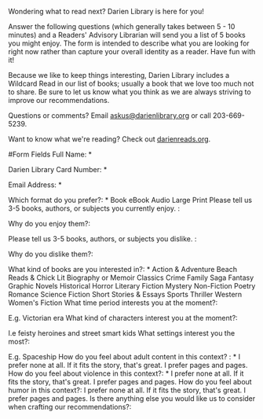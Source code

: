 Wondering what to read next? Darien Library is here for you!

Answer the following questions (which generally takes between 5 - 10 minutes) and a Readers' Advisory Librarian will send you a list of 5 books you might enjoy.  The form is intended to describe what you are looking for right now rather than capture your overall identity as a reader. Have fun with it!

Because we like to keep things interesting, Darien Library includes a Wildcard Read in our list of books; usually a book that we love too much not to share. Be sure to let us know what you think as we are always striving to improve our recommendations.

Questions or comments? Email [askus@darienlibrary.org](mailto:askus@darienlibrary.org "Ask Us email") or call 203-669-5239.

Want to know what we're reading? Check out [darienreads.org](http://darienreads.org "Darien Reads").

#Form Fields
Full Name: *

Darien Library Card Number: *

Email Address: *

Which format do you prefer?: *
 Book
 eBook
 Audio
 Large Print
Please tell us 3-5 books, authors, or subjects you currently enjoy. :

Why do you enjoy them?:

Please tell us 3-5 books, authors, or subjects you dislike. :

Why do you dislike them?:

What kind of books are you interested in?: *
 Action & Adventure
 Beach Reads & Chick Lit
 Biography or Memoir
 Classics
 Crime
 Family Saga
 Fantasy
 Graphic Novels
 Historical
 Horror
 Literary Fiction
 Mystery
 Non-Fiction
 Poetry
 Romance
 Science Fiction
 Short Stories & Essays
 Sports
 Thriller
 Western
 Women's Fiction
What time period interests you at the moment?:

E.g. Victorian era
What kind of characters interest you at the moment?:

I.e feisty heroines and street smart kids
What settings interest you the most?:

E.g. Spaceship
How do you feel about adult content in this context? : *
 I prefer none at all.
 If it fits the story, that's great.
 I prefer pages and pages.
How do you feel about violence in this context?: *
 I prefer none at all.
 If it fits the story, that's great.
 I prefer pages and pages.
How do you feel about humor in this context?:
 I prefer none at all.
 If it fits the story, that's great.
 I prefer pages and pages.
Is there anything else you would like us to consider when crafting our recommendations?:
